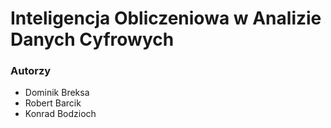 # Inteligencja Obliczeniowa w Analizie Danych Cyfrowych

### Autorzy
- Dominik Breksa
- Robert Barcik
- Konrad Bodzioch